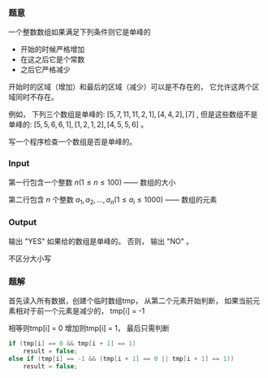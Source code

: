 ### 题意

一个整数数组如果满足下列条件则它是单峰的

- 开始的时候严格增加
- 在这之后它是个常数
- 之后它严格减少


开始时的区域（增加）和最后的区域（减少）可以是不存在的， 它允许这两个区域同时不存在。

例如， 下列三个数组是单峰的: $[5, 7, 11, 11, 2, 1], [4, 4, 2], [7]$ , 但是这些数组不是单峰的: $[5, 5, 6, 6, 1], [1, 2, 1, 2], [4, 5, 5, 6]$ 。

写一个程序检查一个数组是否是单峰的。



### Input

第一行包含一个整数 $n (1 \leq n \leq 100)$ —— 数组的大小

第二行包含 $n$ 个整数 $a_1, a_2, ..., a_n (1 \leq a_i \leq 1000)$ —— 数组的元素



### Output

输出 "YES" 如果给的数组是单峰的。 否则， 输出 "NO" 。

不区分大小写



### 题解

首先读入所有数据，创建个临时数组tmp， 从第二个元素开始判断， 如果当前元素相对于前一个元素是减少的， tmp[i] = -1

相等则tmp[i] = 0 增加则tmp[i] = 1， 最后只需判断

```c++
if (tmp[i] == 0 && tmp[i + 1] == 1)
    result = false;
else if (tmp[i] == -1 && (tmp[i + 1] == 0 || tmp[i + 1] == 1))
    result = false;
```


